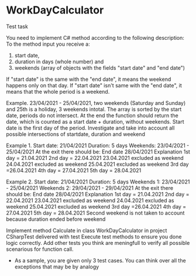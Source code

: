 # WorkDayCalculator

Test task

You need to implement C# method according to the following description:
To the method input you receive a:
1. start date,
2. duration in days (whole number) and
3. weekends (array of objects with the fields "start date" and "end date")

If "start date" is the same with the "end date", it means the weekend happens only on that day.
If "start date" isn't same with the "end date", it means that the whole period is a weekend.

Example.
23/04/2021 - 25/04/2021, two weekends (Saturday and Sunday) and 25th is a holiday, 3
weekends intotal.
The array is sorted by the start date, periods do not intersect.
At the end the function should return the date, which is counted as a start date + duration,
without weekends. Start date is the first day of the period.
Investigate and take into account all possible intersections of startdate, duration and weekend

Example 1.
Start date: 21/04/2021
Duration: 5 days
Weekends: 23/04/2021 - 25/04/2021
At the exit there should be: End date 28/04/2021
Explanation
1st day = 21.04.2021
2nd day = 22.04.2021
23.04.2021 excluded as weekend
24.04.2021 excluded as weekend
25.04.2021 excluded as weekend
3rd day =26.04.2021
4th day = 27.04.2021
5th day = 28.04.2021

Example 2.
Start date: 21/04/2021
Duration: 5 days
Weekends 1: 23/04/2021 - 25/04/2021
Weekends 2: 29/04/2021 - 29/04/2021
At the exit there should be: End date 28/04/2021
Explanation
1st day = 21.04.2021
2nd day = 22.04.2021
23.04.2021 excluded as weekend
24.04.2021 excluded as weekend
25.04.2021 excluded as weekend
3rd day =26.04.2021
4th day = 27.04.2021
5th day = 28.04.2021
Second weekend is not taken to account because duration ended before weekend

Implement method Calculate in class WorkDayCalculator in project CSharpTest delivered with test
Execute test methods to ensure you done logic correctly.
Add other tests you think are meningfull to verify all possible scenarious for function call.

* As a sample, you are given only 3 test cases. You can think over all the exceptions that may be
by analogy
